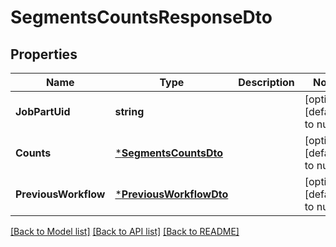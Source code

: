 # SegmentsCountsResponseDto

## Properties
Name | Type | Description | Notes
------------ | ------------- | ------------- | -------------
**JobPartUid** | **string** |  | [optional] [default to null]
**Counts** | [***SegmentsCountsDto**](SegmentsCountsDto.md) |  | [optional] [default to null]
**PreviousWorkflow** | [***PreviousWorkflowDto**](PreviousWorkflowDto.md) |  | [optional] [default to null]

[[Back to Model list]](../README.md#documentation-for-models) [[Back to API list]](../README.md#documentation-for-api-endpoints) [[Back to README]](../README.md)


